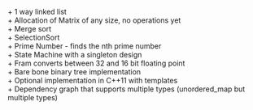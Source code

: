 \+ 1 way linked list <br>
\+ Allocation of Matrix of any size, no operations yet<br>
\+ Merge sort<br>
\+ SelectionSort <br>
\+ Prime Number - finds the nth prime number<br>
\+ State Machine with a singleton design <br>
\+ Fram converts between 32 and 16 bit floating point<br>
\+ Bare bone binary tree implementation <br>
\+ Optional implementation in C++11 with templates <br>
\+ Dependency graph that supports multiple types (unordered_map but multiple types)<br>
